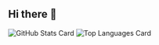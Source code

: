 ## Hi there 👋

<!--
**srinivasreddych/srinivasreddych** is a ✨ _special_ ✨ repository because its `README.md` (this file) appears on your GitHub profile.

Here are some ideas to get you started:

- 🔭 I’m currently working on ...
- 🌱 I’m currently learning ...
- 👯 I’m looking to collaborate on ...
- 🤔 I’m looking for help with ...
- 💬 Ask me about ...
- 📫 How to reach me: ...
- 😄 Pronouns: ...
- ⚡ Fun fact: ...
-->


![GitHub Stats Card](https://github-readme-stats.vercel.app/api?username=srinivasreddych&include_all_commits=true&show_icons=true)
![Top Languages Card](https://github-readme-stats.vercel.app/api/top-langs/?username=srinivasreddych&layout=compact)
